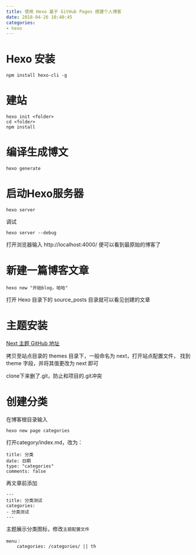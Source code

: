 ```yaml
---
title: 使用 Hexo 基于 GitHub Pages 搭建个人博客
date: 2018-04-26 10:40:45
categories:
- hexo
---
```

# Hexo 安装
	npm install hexo-cli -g	
# 建站
	hexo init <folder>
	cd <folder>
	npm install
# 编译生成博文
	hexo generate
# 启动Hexo服务器
	hexo server
调试
	
	hexo server --debug	
打开浏览器输入 http://localhost:4000/ 便可以看到最原始的博客了
# 新建一篇博客文章
	hexo new "开始blog，哈哈"
打开 Hexo 目录下的 source\_posts 目录就可以看见创建的文章
# 主题安装
[Next 主题 GitHub 地址](https://github.com/iissnan/hexo-theme-next)

拷贝至站点目录的 themes 目录下，一般命名为 next，打开站点配置文件， 找到 theme 字段，并将其值更改为 next 即可

clone下来删了.git，防止和项目的.git冲突


# 创建分类
在博客根目录输入

	hexo new page categories
打开category/index.md，改为：

	title: 分类
	date: 日期
	type: "categories"
	comments: false
再文章前添加

	---
	title: 分类测试
	categories:
	- 分类测试 
	---
主题展示分类图标，修改`主题配置文件`

	menu：
		categories: /categories/ || th
		
